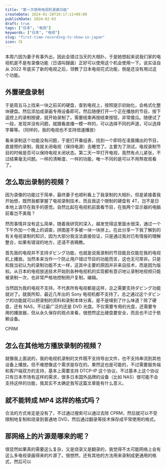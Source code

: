 ```yaml
---
title: "第一次使用电视机录画功能"
createDate: 2024-01-28T19:17:11+09:00
publishDate: 2024-02-03
draft: true
tags: ["日本", "电视"]
keywords: ["日本", "电视"]
slug: "first-time-recording-tv-show-in-japan"
icon: 📺
---
```


本周六因为妻子有事外出，因此会错过当天的大相扑。于是她想起来说我们家的电视机是不是有录像功能（日语叫録画）正好可以使用这个机会使用一下。说实话自从 2022 年底买了新的电视之后，领教了日本电视花式功能，倒是还没有用过这个功能。

<!--more-->

## 外置硬盘录制

于是周五马上找来一块之前买的硬盘，查到电视上，按照提示初始化，会格式化整块硬盘。然后添加成录画专用设备即可。然后随便打开一个正在播放的节目，按下遥控上的录制按键，就开始录制了。需要结束再按结束按钮，非常傻瓜。随便试了一段，发现并没有问题，就跟看直播一模一样的，可以选择不同的声道，可以选择字幕等。（同样的，我的电视也不支持倍速播放）

看来录制这个功能没有问题，于是打开番组表，找到一个即将在凌晨播出的节目，直接预约录制，我就关闭电视（保持电源）去睡觉了。主要为了测试，电视录制节目的时候是否可以保持电视关闭状态。第二天一早打开电视，竟然有点儿紧张，不过结果毫无问题。一样的清晰度、一样的功能，唯一不同的是可以不用熬夜观看了。

## 怎么取出录制的视频？

因为录像的功能过于简单，最终妻子也顺利看上了我录制的大相扑。但是紧接着我开始想，既然我都掌握了电视录制技术，而且我这个限制的硬盘有 4T，岂不是日本地上波尽在我手的感觉。自然比起在电视机前面看节目，在我两个显示器的电脑前看岂不美哉？

然而事情并没有这么简单，随着我研究的深入，越发觉得这里面水很深，通过一个下午外加一个晚上的调查，拼图差不多被一块一块拼上。在此分享一下我了解到的有关电视录制的知识，因为大部分我没法直接验证，只是通过我对已有情报的理解整合，如果有错误的地方，还请不吝赐教。

首先我的电视并不支持ダビング功能，也就是说我录制的节目能且仅能在我的电视机上播放。当然本来当作一个防止用户错过节目的功能而言，这也无可厚非。只是和我当初认为的录制功能不太一样，这其中主要的原因并非来自技术，而是因为版权。从日本的电视放送技术开始到各种电视机的实现都有意识地让录制地视频只能被录制一次，也非常严格地控制用户复制，编辑。

当然因为我的电视不支持，不代表所有电视都是这样，总之需要支持ダビング功能就对了。就我所知，最近几年出的 Sony 电视机都不支持了。总之通过这个ダビング的功能就可以把录制的资料和录制本体分离，是不是嗅到了什么味道？除了硬盘，还有 NAS，不过最广泛的还是 DVD 光盘。不仅需要专用的光盘，还需要专用的播放器，但从永久保存的观点来看，很想然这比硬盘要安全，而且也不过于依赖设备。

CPRM

## 怎么在其他地方播放录制的视频？

就像我上面说的，我的电视机录制的文件既不支持导出文件，也不支持串流到其他设备上播放。但不难想像这个需求是存在的。果然这也是可能的，不过需要服务端和客户端双方的支持，基本上需要支持 DTCP-IP 这个协议，不过基本上这个协议只有日本市场有这样的需求，很多日本国外品牌的设备（比如 NAS）很可能不会支持这样的功能，我其实不太确定我写这篇文章能有什么意义。

## 就不能转成 MP4 这样的格式吗？

合法的方式肯定是没有了，不过通过搜索可以通过去除 CPRM，然后就可以不受限制地复制和烧录到普通地 DVD，然后通过翻录等技术保存成平常使用的格式。

## 那网络上的片源是哪来的呢？

很显然如果真的需要这么复杂，又是烧录又是翻录的，我觉得不太可能网络上会有这么多电视录画得来的片源了。很想然，还有其他的方法用来录制成更通用的格式，然后可以
